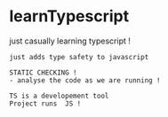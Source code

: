 # learnTypescript

just casually learning typescript !

```
just adds type safety to javascript

STATIC CHECKING !
- analyse the code as we are running !

TS is a developement tool
Project runs  JS !

```
